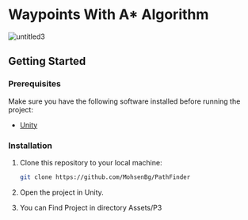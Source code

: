 # Waypoints With A* Algorithm
![untitled3](https://github.com/MohsenBg/PathFinder/assets/84536899/b5cb4109-f14d-435a-a8e0-1c06dfbc5ef3)


## Getting Started

### Prerequisites

Make sure you have the following software installed before running the project:

- [Unity](https://unity.com/)

### Installation

1. Clone this repository to your local machine:

   ```bash
   git clone https://github.com/MohsenBg/PathFinder
   ```

2. Open the project in Unity.

3. You can Find Project in directory Assets/P3

